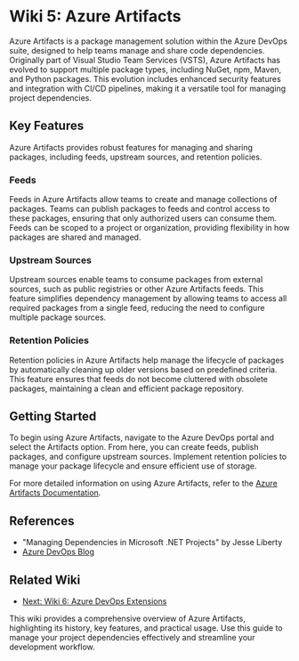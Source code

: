 # Wiki 5: Azure Artifacts

Azure Artifacts is a package management solution within the Azure DevOps suite, designed to help teams manage and share code dependencies. Originally part of Visual Studio Team Services (VSTS), Azure Artifacts has evolved to support multiple package types, including NuGet, npm, Maven, and Python packages. This evolution includes enhanced security features and integration with CI/CD pipelines, making it a versatile tool for managing project dependencies.

## Key Features

Azure Artifacts provides robust features for managing and sharing packages, including feeds, upstream sources, and retention policies.

### Feeds

Feeds in Azure Artifacts allow teams to create and manage collections of packages. Teams can publish packages to feeds and control access to these packages, ensuring that only authorized users can consume them. Feeds can be scoped to a project or organization, providing flexibility in how packages are shared and managed.

### Upstream Sources

Upstream sources enable teams to consume packages from external sources, such as public registries or other Azure Artifacts feeds. This feature simplifies dependency management by allowing teams to access all required packages from a single feed, reducing the need to configure multiple package sources.

### Retention Policies

Retention policies in Azure Artifacts help manage the lifecycle of packages by automatically cleaning up older versions based on predefined criteria. This feature ensures that feeds do not become cluttered with obsolete packages, maintaining a clean and efficient package repository.

## Getting Started

To begin using Azure Artifacts, navigate to the Azure DevOps portal and select the Artifacts option. From here, you can create feeds, publish packages, and configure upstream sources. Implement retention policies to manage your package lifecycle and ensure efficient use of storage.

For more detailed information on using Azure Artifacts, refer to the [Azure Artifacts Documentation](https://docs.microsoft.com/en-us/azure/devops/artifacts/).

## References

- "Managing Dependencies in Microsoft .NET Projects" by Jesse Liberty
- [Azure DevOps Blog](https://devblogs.microsoft.com/devops/)

## Related Wiki

- [Next: Wiki 6: Azure DevOps Extensions](#)

This wiki provides a comprehensive overview of Azure Artifacts, highlighting its history, key features, and practical usage. Use this guide to manage your project dependencies effectively and streamline your development workflow.